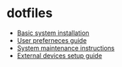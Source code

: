 # dotfiles

- [Basic system installation](docs/INSTALL.md)
- [User preferneces guide](docs/USER.md)
- [System maintenance instructions](docs/MAINTENANCE.md)
- [External devices setup guide](docs/DEVICES.md)

